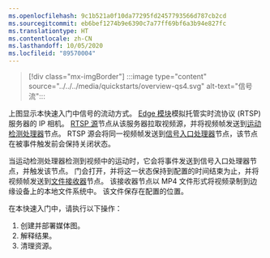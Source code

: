 ```yaml
---
ms.openlocfilehash: 9c1b521a0f10da77295fd2457793566d787cb2cd
ms.sourcegitcommit: eb6bef1274b9e6390c7a77ff69bf6a3b94e827fc
ms.translationtype: HT
ms.contentlocale: zh-CN
ms.lasthandoff: 10/05/2020
ms.locfileid: "89570004"
---
```

> [!div class="mx-imgBorder"]
> :::image type="content" source="../../../media/quickstarts/overview-qs4.svg" alt-text="信号流":::

上图显示本快速入门中信号的流动方式。 [Edge 模块](https://github.com/Azure/live-video-analytics/tree/master/utilities/rtspsim-live555)模拟托管实时流协议 (RTSP) 服务器的 IP 相机。 [RTSP 源](../../../media-graph-concept.md#rtsp-source)节点从该服务器拉取视频源，并将视频帧发送到[运动检测处理器](../../../media-graph-concept.md#motion-detection-processor)节点。 RTSP 源会将同一视频帧发送到[信号入口处理器](../../../media-graph-concept.md#signal-gate-processor)节点，该节点在被事件触发前会保持关闭状态。

当运动检测处理器检测到视频中的运动时，它会将事件发送到信号入口处理器节点，并触发该节点。 门会打开，并将这一状态保持到配置的时间结束为止，并将视频帧发送到[文件接收器](../../../media-graph-concept.md#file-sink)节点。 该接收器节点以 MP4 文件形式将视频录制到边缘设备上的本地文件系统中。 该文件保存在配置的位置。

在本快速入门中，请执行以下操作：

1. 创建并部署媒体图。
1. 解释结果。
1. 清理资源。

